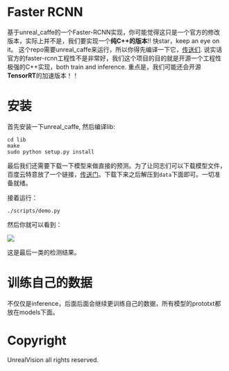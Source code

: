 # Faster RCNN

基于unreal_caffe的一个Faster-RCNN实现，你可能觉得这只是一个官方的修改版本，实际上并不是，我们要实现一个**纯C++的版本**!! 快star，keep an eye on it。 这个repo需要unreal_caffe来运行，所以你得先编译一下它，[传送们](https://github.com/UnrealVision/unreal_caffe). 说实话官方的faster-rcnn工程性不是非常好，我们这个项目的目的就是开源一个工程性极强的C++实现，both train and inference. 重点是，我们可能还会开源**TensorRT**的加速版本！！



# 安装

首先安装一下unreal_caffe, 然后编译lib:

```shell
cd lib
make
sudo python setup.py install
```

最后我们还需要下载一下模型来做直接的预测。为了让同志们可以下载模型文件，百度云特意放了一个链接，[传送门](https://pan.baidu.com/s/1geYnLWv)。下载下来之后解压到`data`下面即可。一切准备就绪。

接着运行：

```
./scripts/demo.py
```

然后你就可以看到：

![](https://i.loli.net/2017/12/28/5a44ac88da40e.png)

这是最后一类的检测结果。



# 训练自己的数据

不仅仅是inference，后面后面会继续更训练自己的数据，所有模型的prototxt都放在models下面。



# Copyright

UnrealVision all rights reserved.

